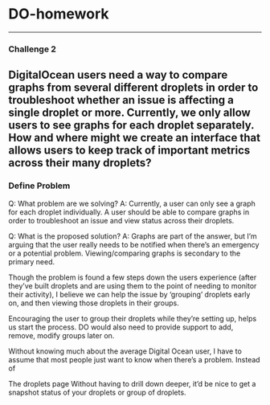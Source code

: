 # DO-homework
---
### Challenge 2
DigitalOcean users need a way to compare graphs from several different droplets in order to troubleshoot whether an issue is affecting a single droplet or more. Currently, we only allow users to see graphs for each droplet separately.
How and where might we create an interface that allows users to keep track of important metrics across their many droplets?
--- 
### Define Problem
Q: What problem are we solving?
A: Currently, a user can only see a graph for each droplet individually. A user should be able to compare graphs in order to troubleshoot an issue and view status across their droplets.

Q: What is the proposed solution?
A: Graphs are part of the answer, but I’m arguing that the user really needs to be notified when there’s an emergency or a potential problem. Viewing/comparing graphs is secondary to the primary need. 

Though the problem is found a few steps down the users experience (after they’ve built droplets and are using them to the point of needing to monitor their activity), I believe we can help the issue by ‘grouping’ droplets early on, and then viewing those droplets in their groups. 

Encouraging the user to group their droplets while they’re setting up, helps us start the process. DO would also need to provide support to add, remove, modify groups later on. 

Without knowing much about the average Digital Ocean user, I have to assume that most people just want to know when there’s a problem. Instead of 

The droplets page
Without having to drill down deeper, it’d be nice to get a snapshot status of your droplets or group of droplets. 

